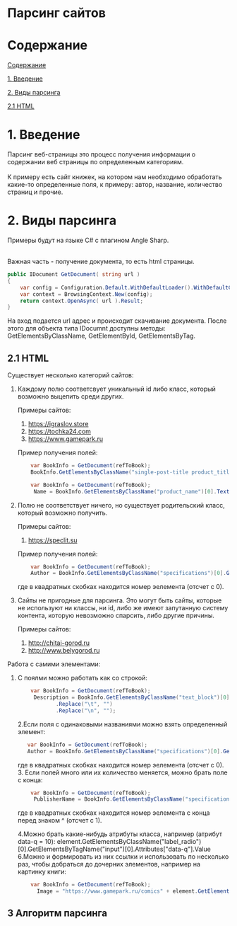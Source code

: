 # Парсинг сайтов

# Содержание
[Содержание](#содержание)

[1. Введение](#1-введение)

[2. Виды парсинга](#2-виды-парсинга)  

[2.1 HTML](#21-html)  


# 1. Введение

Парсинг веб-страницы это процесс получения информации о содержании веб страницы по определенным категориям.  <br>
<br>
К примеру есть сайт книжек, на котором нам необходимо обработать какие-то определенные поля, к примеру: автор, название, количество страниц и прочие.

# 2. Виды парсинга
Примеры будут  на языке C# с плагином Angle Sharp.

<br>
Важная часть - получение документа, то есть html страницы.


```C#
public IDocument GetDocument( string url )
{
    var config = Configuration.Default.WithDefaultLoader().WithDefaultCookies();
    var context = BrowsingContext.New(config);
    return context.OpenAsync( url ).Result;
}
```
На вход подается url адрес и происходит скачивание документа. После этого для объекта типа IDocumnt доступны методы: GetElementsByClassName, GetElementById, GetElementsByTag.


## 2.1 HTML
Существует несколько категорий сайтов:

1. Каждому полю соответсвует уникальный id либо класс, который возможно выцепить среди других.

    Примеры сайтов: <br>
    
    1. https://igraslov.store
    2. https://tochka24.com
    3. https://www.gamepark.ru
     
    Пример получения полей:
    
    ```C#
        var BookInfo = GetDocument(refToBook);
        BookInfo.GetElementsByClassName("single-post-title product_title entry-title")[0].TextContent;
    ```
    
    ```C#
        var BookInfo = GetDocument(refToBook);
         Name = BookInfo.GetElementsByClassName("product_name")[0].TextContent;
    ```
    
    
    
2. Полю не соответствует ничего, но существует родительский класс, который возможно получить.

    Примеры сайтов: <br>
    
    1. https://speclit.su
    
    
    Пример получения полей:
    
    ```C#
        var BookInfo = GetDocument(refToBook);
        Author = BookInfo.GetElementsByClassName("specifications")[0].GetElementsByClassName("item")[3].GetElementsByClassName("val")[0].TextContent;
    ```
    где в квадратных скобках находится номер эелемента (отсчет с 0).
    
    
    
3. Сайты не пригодные для парсинга. Это могут быть сайты, которые не используют ни классы, ни id, либо же имеют запутанную систему контента, которую невозможно спарсить, либо другие причины.

    Примеры сайтов: <br>

    1. http://chitai-gorod.ru
    2. http://www.belygorod.ru

Работа с самими элементами:
1. С  поялми можно работать как со строкой:
    ```C#
        var BookInfo = GetDocument(refToBook);
         Description = BookInfo.GetElementsByClassName("text_block")[0].TextContent
                .Replace("\t", "")
                .Replace("\n", "");
    ```
    
   2.Если поля с одинаковыми названиями можно взять определенный элемент: 

     ```C#
        var BookInfo = GetDocument(refToBook);
        Author = BookInfo.GetElementsByClassName("specifications")[0].GetElementsByClassName("item")[3].GetElementsByClassName("val")[0].TextContent;
    ```
    где в квадратных скобках находится номер эелемента (отсчет с 0).
    3. Если полей много или их количество меняется, можно брать поле с конца:

    ```C#
        var BookInfo = GetDocument(refToBook);
         PublisherName = BookInfo.GetElementsByClassName("specifications")[0].GetElementsByClassName("item")[^4].GetElementsByClassName("val")[0].TextContent;
    ```
    где в квадратных скобках находится номер эелемента с конца перед знаком ^ (отсчет с 1).
    
   4.Можно брать какие-нибудь атрибуты класса, например (атрибут data-q = 10):
        element.GetElementsByClassName("label_radio")[0].GetElementsByTagName("input")[0].Attributes["data-q"].Value
   6.Можно и формировать из них ссылки и использовать по несколько раз, чтобы добраться до дочерних элементов, например на картинку книги:
    ```C#
        var BookInfo = GetDocument(refToBook);
          Image = "https://www.gamepark.ru/comics" + element.GetElementsByClassName("img")[0].GetElementsByTagName("img")[0].Attributes["src"].Value;
    ```
## 3 Алгоритм парсинга
